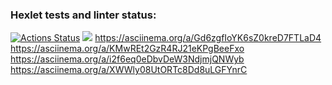 ### Hexlet tests and linter status:
[![Actions Status](https://github.com/kuznetsovyar22/python-project-49/workflows/hexlet-check/badge.svg)](https://github.com/kuznetsovyar22/python-project-49/actions)
<a href="https://codeclimate.com/github/kuznetsovyar22/python-project-49/maintainability"><img src="https://api.codeclimate.com/v1/badges/5a1d806bd3434f3ea70c/maintainability" /></a>
https://asciinema.org/a/Gd6zgfIoYK6sZ0kreD7FTLaD4
https://asciinema.org/a/KMwREt2GzR4RJ21eKPgBeeFxo
https://asciinema.org/a/i2f6eq0eDbvDeW3NdjmjQNWyb
https://asciinema.org/a/XWWly08UtORTc8Dd8uLGFYnrC
